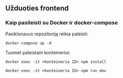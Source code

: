 ## Užduoties frontend

### Kaip pasileisti su Docker ir docker-compose

Pasiklonavus repozitoriją reikia paleisti:
```
docker-compose up -d
```

Tuomet paleistam konteineriui:
```
docker exec -it <konteinerio ID> npm install

docker exec -it <konteinerio ID> npm run dev
```

